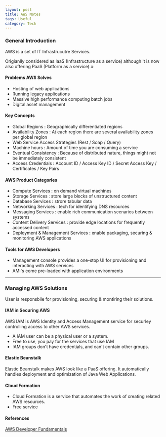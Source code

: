 ```yaml
---
layout: post
title: AWS Notes
tags: Useful
category: Tech
---
```

### General Introduction ###

AWS is a set of IT Infrastrucutre Services.

Origianlly considered as IaaS (Infrastructure as a service) although it is now also offering PaaS (Platform as a service).o

#### Problems AWS Solves ####

- Hosting of web applications  
- Running legacy applications  
- Massive high performance computing batch jobs  
- Digital asset management  

#### Key Concepts ####

- Global Regions : Geographically differentiated regions  
- Availability Zones : At each region there are several availability zones per global region  
- Web Service Access Strategies (Rest / Soap / Query)   
- Machine hours : Amount of time you are consuming a service  
- Eventual Consistency : Because of distributed nature, things might not be immediately consistent  
- Access Credentials : Account ID / Access Key ID / Secret Access Key / Certificates / Key Pairs  

#### AWS Product Categories ####

- Compute Services : on demand virtual machines  
- Storage Services : store large blocks of unstructured content  
- Database Services : strore tabular data  
- Networking Services : tech for identifying DNS resources 
- Messaging Services : enable rich communication scenarios between systems  
- Content Delivery Services : provide edge locations for frequently accessed content  
- Deployment & Management Services : enable packaging, securing & monitoring AWS applications  

#### Tools for AWS Developers ####

- Management console provides a one-stop UI for provisioning and interacting with AWS services  
- AMI's come pre-loaded with application environments  

-----------------------------------------------------------------

### Managing AWS Solutions ###

User is responsbile for provisioning, securing & montiring their solutions.  

#### IAM in Securing AWS ####

AWS IAM is AWS Identity and Access Management service for securley controlling access to other AWS services.  

- A IAM user can be a physical user or a system.  
- Free to use, you pay for the services that use IAM  
- IAM groups don't have credentials, and can't contain other groups.  

#### Elastic Beanstalk ####

Elastic Beanstalk makes AWS look like a PaaS offering. It automatically handles deployment and optimization of Java Web Applications.  

#### Cloud Formation ####

- Cloud Formation is a service that automates the work of creating related AWS resources.  
- Free service  

#### References ####

[AWS Developer Fundamentals](https://app.pluralsight.com/library/courses/aws-course/table-of-contents)  
